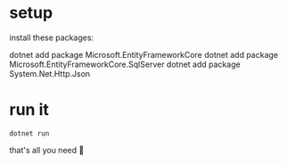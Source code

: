 # setup

install these packages:

dotnet add package Microsoft.EntityFrameworkCore
dotnet add package Microsoft.EntityFrameworkCore.SqlServer
dotnet add package System.Net.Http.Json
# run it
```shell
dotnet run
```

that's all you need 🚀

